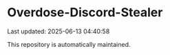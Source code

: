 # Overdose-Discord-Stealer

Last updated: 2025-06-13 04:40:58

This repository is automatically maintained.
